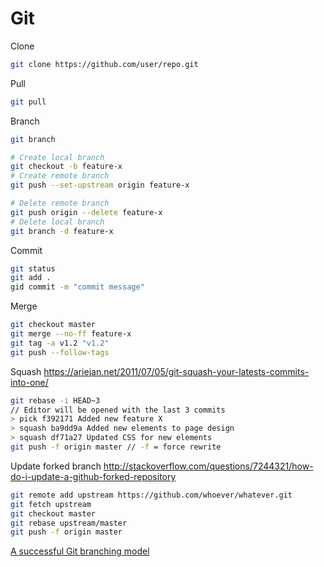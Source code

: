 # Git

Clone
```bash
git clone https://github.com/user/repo.git
```

Pull
```bash
git pull
```

Branch
```bash
git branch

# Create local branch
git checkout -b feature-x
# Create remote branch
git push --set-upstream origin feature-x

# Delete remote branch
git push origin --delete feature-x
# Delete local branch
git branch -d feature-x
```

Commit
```bash
git status
git add .
gid commit -m "commit message"
```

Merge
```bash
git checkout master
git merge --no-ff feature-x
git tag -a v1.2 "v1.2"
git push --follow-tags
```

Squash
https://ariejan.net/2011/07/05/git-squash-your-latests-commits-into-one/
```bash
git rebase -i HEAD~3
// Editor will be opened with the last 3 commits
> pick f392171 Added new feature X
> squash ba9dd9a Added new elements to page design
> squash df71a27 Updated CSS for new elements
git push -f origin master // -f = force rewrite
```

Update forked branch
http://stackoverflow.com/questions/7244321/how-do-i-update-a-github-forked-repository
```bash
git remote add upstream https://github.com/whoever/whatever.git
git fetch upstream
git checkout master
git rebase upstream/master
git push -f origin master
```

[A successful Git branching model](http://nvie.com/posts/a-successful-git-branching-model/)
